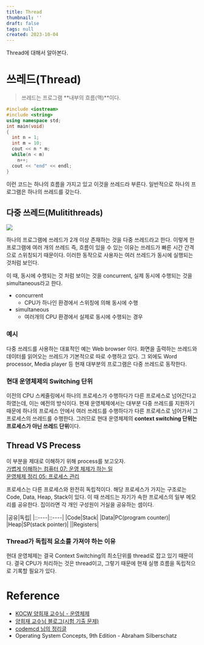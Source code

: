 ```yaml
---
title: Thread
thumbnail: ''
draft: false
tags: null
created: 2023-10-04
---
```


Thread에 대해서 알아본다.

# 쓰레드(Thread)

 > 
 > 쓰레드는 프로그램 \*\*내부의 흐름(맥)\*\*이다.

````c++
#include <iostream>
#include <string>
using namespace std;
int main(void)
{
  int n = 1;
  int m = 10;
  cout << n * m;
  while(n < m)
    n++;
  cout << "end" << endl;
}
````

이런 코드는 하나의 흐름을 가지고 있고 이것을 쓰레드라 부른다. 일반적으로 하나의 프로그램은 하나의 쓰레드를 갖는다.

## 다중 쓰레드(Mulitithreads)

![](Pasted%20image%2020231004163148.png)

하나의 프로그램에 쓰레드가 2개 이상 존재하는 것을 다중 쓰레드라고 한다. 이렇게 한 프로그램에 여러 개의 쓰레드 즉, 흐름이 있을 수 있는 이유는 쓰레드가 빠른 시간 간격으로 스위칭되기 때문이다. 이러한 동작으로 사용자는 여러 쓰레드가 동시에 실행되는 것처럼 보인다.

이 때, 동시에 수행되는 것 처럼 보이는 것을 concurrent, 실제 동시에 수행되는 것을 simultaneous라고 한다.

* concurrent
  * CPU가 하나인 환경에서 스위칭에 의해 동시에 수행
* simultaneous
  * 여러개의 CPU 환경에서 실제로 동시에 수행되는 경우

### 예시

다중 쓰레드를 사용하는 대표적인 예는 Web browser 이다. 화면을 출력하는 쓰레드와 데이터를 읽어오는 쓰레드가 기본적으로 따로 수행하고 있다. 그 외에도 Word processor, Media player 등 현재 대부분의 프로그램은 다중 쓰레드로 동작한다.

### 현대 운영체제의 Switching 단위

이전의 CPU 스케줄링에서 하나의 프로세스가 수행하다가 다른 프로세스로 넘어간다고 하였는데, 이는 예전의 방식이다. 현재 운영체제에서는 대부분 다중 쓰레드를 지원하기 때문에 하나의 프로세스 안에서 여러 쓰레드를 수행하다가 다른 프로세스로 넘어가서 그 프로세스의 쓰레드를 수행한다. 그러므로 현대 운영체제의 **context switching 단위는 프로세스가 아닌 쓰레드 단위**이다.

## Thread VS Precess

이 부분을 제대로 이해하기 위해 process를 보고오자.  
[가볍게 이해하는 컴퓨터 07: 운영 체제가 하는 일](http://127.0.0.1:4000/cs/structure/2020/03/27/컴퓨터구조-운영-체제가-하는-일.html)  
[운영체제 정리 05: 프로세스 관리](http://127.0.0.1:4000/cs/os/2020/04/01/운영체제-정리-05-운영체제-프로세스-관리.html)

프로세스는 다른 프로세스와 완전히 독립적이다. 해당 프로세스가 가지는 구조로는 Code, Data, Heap, Stack이 있다. 이 때 쓰레드는 자기가 속한 프로세스의 일부 메모리를 공유한다. 집이라면 각 개인 구성원이 거실을 공유하는 셈이다.

|공유|독립|
|::----|::----|
|Code|Stack|
|Data|PC(program counter)|
|Heap|SP(stack pointer)|
||Registers|

### Thread가 독립적 요소를 가져야 하는 이유

현대 운영체제는 결국 Context Switching의 최소단위를 thread로 잡고 있기 때문이다. 결국 CPU가 처리하는 것은 thread이고, 그렇기 때문에 현재 실행 흐름을 독립적으로 기록할 필요가 있다.

# Reference

* [KOCW 양희재 교수님 - 운영체제](http://www.kocw.net/home/search/kemView.do?kemId=978503)
* [양희재 교수님 블로그(시험 기출 문제)](https://m.blog.naver.com/PostList.nhn?blogId=hjyang0&categoryNo=13)
* [codemcd 님의 정리글](https://velog.io/@codemcd/)
* Operating System Concepts, 9th Edition - Abraham Silberschatz
